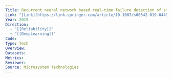 ```yaml
---
Title: Recurrent neural network based real-time failure detection of storage devices
Link: "[Link](https://link.springer.com/article/10.1007/s00542-019-04454-8)"
Year: 2019
Direction:
  - "[[Reliability]]"
  - "[[DeepLearning]]"
Code: 
Type: Tech
Overview: 
Datasets: 
Metrics: 
Reviewer: 
Source: Microsystem Technologies
---
```

